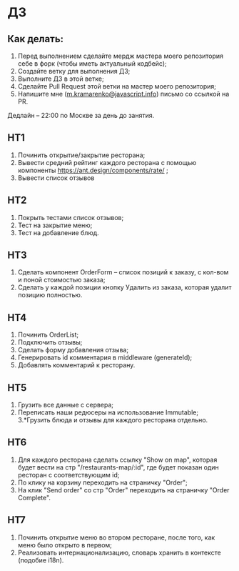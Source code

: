 # ДЗ

## Как делать:

1. Перед выполнением сделайте мердж мастера моего репозитория себе в форк (чтобы иметь актуальный кодбейс);
2. Создайте ветку для выполнения ДЗ;
3. Выполните ДЗ в этой ветке;
4. Сделайте Pull Request этой ветки на мастер моего репозитория;
5. Напишите мне (m.kramarenko@javascript.info) письмо со ссылкой на PR.

Дедлайн – 22:00 по Москве за день до занятия.


## HT1
1. Починить открытие/закрытие ресторана;
2. Вывести средний рейтинг каждого ресторана с помощью компоненты https://ant.design/components/rate/ ;
3. Вывести список отзывов

## HT2
1. Покрыть тестами список отзывов;
2. Тест на закрытие меню;
3. Тест на добавление блюд.

## HT3
1. Сделать компонент OrderForm – список позиций к заказу, с кол-вом и поной стоимостью заказа;
2. Сделать у каждой позиции кнопку Удалить из заказа, которая удалит позицию полностью.

## HT4
1. Починить OrderList;
2. Подключить отзывы;
3. Сделать форму добавления отзыва;
4. Генерировать id комментария в middleware (generateId);
5. Добавлять комментарий к ресторану.

## HT5
1. Грузить все данные с сервера;
2. Переписать наши редюсеры на использование Immutable;
3.*Грузить блюда и отзывы для каждого ресторана отдельно.

## HT6
1. Для каждого ресторана сделать ссылку "Show on map", которая будет вести на стр "/restaurants-map/:id", где будет показан один ресторан с соответствующим id;
2. По клику на корзину переходить на страничку "Order";
3. На клик "Send order" со стр "Order" переходить на страничку "Order Complete".

## HT7
1. Починить открытие меню во втором ресторане, после того, как меню было открыто в первом;
2. Реализовать интернационализацию, словарь хранить в контексте (подобие i18n).
